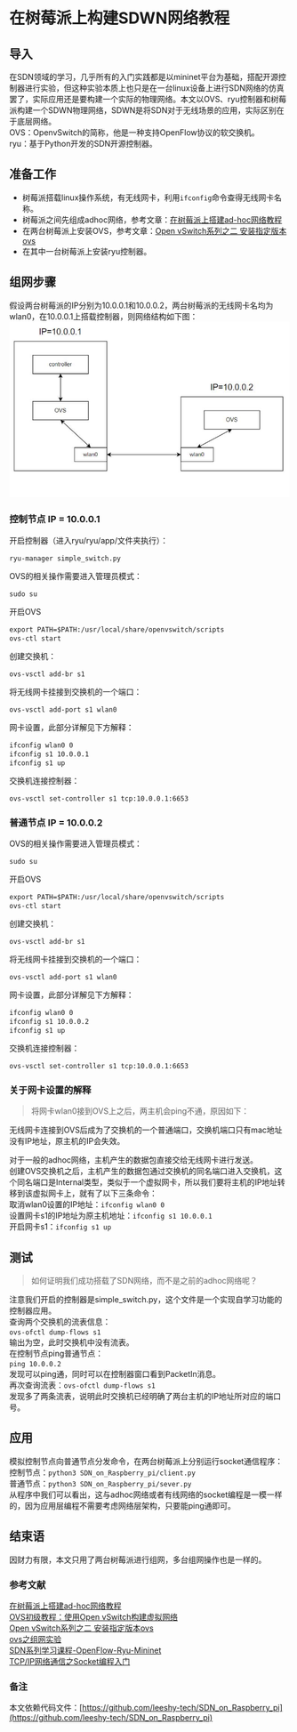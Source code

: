 # 在树莓派上构建SDWN网络教程

## 导入
在SDN领域的学习，几乎所有的入门实践都是以mininet平台为基础，搭配开源控制器进行实验，但这种实验本质上也只是在一台linux设备上进行SDN网络的仿真罢了，实际应用还是要构建一个实际的物理网络。本文以OVS、ryu控制器和树莓派构建一个SDWN物理网络，SDWN是将SDN对于无线场景的应用，实际区别在于底层网络。    
OVS：OpenvSwitch的简称，他是一种支持OpenFlow协议的软交换机。    
ryu：基于Python开发的SDN开源控制器。
## 准备工作
- 树莓派搭载linux操作系统，有无线网卡，利用`ifconfig`命令查得无线网卡名称。 
- 树莓派之间先组成adhoc网络，参考文章：[在树莓派上搭建ad-hoc网络教程](https://blog.csdn.net/lby0910/article/details/53420459)   
- 在两台树莓派上安装OVS，参考文章：[Open vSwitch系列之二 安装指定版本ovs](https://www.cnblogs.com/goldsunshine/p/10331606.html) 
- 在其中一台树莓派上安装ryu控制器。
## 组网步骤
假设两台树莓派的IP分别为10.0.0.1和10.0.0.2，两台树莓派的无线网卡名均为wlan0，在10.0.0.1上搭载控制器，则网络结构如下图： 
![组网结果结构](/image/SDN_on_RaspberryPi/树莓派组网图示.jpg)   
### 控制节点 IP = 10.0.0.1 
开启控制器（进入ryu/ryu/app/文件夹执行）：
```
ryu-manager simple_switch.py
```
OVS的相关操作需要进入管理员模式：
```
sudo su
```  
开启OVS
```
export PATH=$PATH:/usr/local/share/openvswitch/scripts
ovs-ctl start 
```

创建交换机：
```
ovs-vsctl add-br s1
```
将无线网卡挂接到交换机的一个端口：
```
ovs-vsctl add-port s1 wlan0
```
网卡设置，此部分详解见下方解释：
```
ifconfig wlan0 0
ifconfig s1 10.0.0.1
ifconfig s1 up
```
交换机连接控制器：
```
ovs-vsctl set-controller s1 tcp:10.0.0.1:6653
```
### 普通节点 IP = 10.0.0.2
OVS的相关操作需要进入管理员模式：
```
sudo su
```  
开启OVS
```
export PATH=$PATH:/usr/local/share/openvswitch/scripts
ovs-ctl start 
```
创建交换机：
```
ovs-vsctl add-br s1
```
将无线网卡挂接到交换机的一个端口：
```
ovs-vsctl add-port s1 wlan0
```
网卡设置，此部分详解见下方解释：
```
ifconfig wlan0 0
ifconfig s1 10.0.0.2
ifconfig s1 up
```
交换机连接控制器：
```
ovs-vsctl set-controller s1 tcp:10.0.0.1:6653
```
### 关于网卡设置的解释
> 将网卡wlan0接到OVS上之后，两主机会ping不通，原因如下：

无线网卡连接到OVS后成为了交换机的一个普通端口，交换机端口只有mac地址没有IP地址，原主机的IP会失效。

对于一般的adhoc网络，主机产生的数据包直接交给无线网卡进行发送。     
创建OVS交换机之后，主机产生的数据包通过交换机的同名端口进入交换机，这个同名端口是Internal类型，类似于一个虚拟网卡，所以我们要将主机的IP地址转移到该虚拟网卡上，就有了以下三条命令：   
取消wlan0设置的IP地址：`ifconfig wlan0 0`   
设置网卡s1的IP地址为原主机地址：`ifconfig s1 10.0.0.1`  
开启网卡s1：`ifconfig s1 up`    
## 测试
> 如何证明我们成功搭载了SDN网络，而不是之前的adhoc网络呢？       
 
注意我们开启的控制器是simple_switch.py，这个文件是一个实现自学习功能的控制器应用。      
查询两个交换机的流表信息：      
`ovs-ofctl dump-flows s1`       
输出为空，此时交换机中没有流表。    
在控制节点ping普通节点：    
`ping 10.0.0.2`  
发现可以ping通，同时可以在控制器窗口看到PacketIn消息。  
再次查询流表：`ovs-ofctl dump-flows s1`     
发现多了两条流表，说明此时交换机已经明确了两台主机的IP地址所对应的端口号。    
## 应用
模拟控制节点向普通节点分发命令，在两台树莓派上分别运行socket通信程序：  
控制节点：`python3 SDN_on_Raspberry_pi/client.py`   
普通节点：`python3 SDN_on_Raspberry_pi/sever.py`    
从程序中我们可以看出，这与adhoc网络或者有线网络的socket编程是一模一样的，因为应用层编程不需要考虑网络层架构，只要能ping通即可。
## 结束语
因财力有限，本文只用了两台树莓派进行组网，多台组网操作也是一样的。
### 参考文献
[在树莓派上搭建ad-hoc网络教程](https://blog.csdn.net/lby0910/article/details/53420459)   
[OVS初级教程：使用Open vSwitch构建虚拟网络](https://www.sdnlab.com/sdn-guide/14747.html)  
[Open vSwitch系列之二 安装指定版本ovs](https://www.cnblogs.com/goldsunshine/p/10331606.html)  
[ovs之组网实验](https://www.cnblogs.com/mrwuzs/p/10242737.html)  
[SDN系列学习课程-OpenFlow-Ryu-Mininet](https://www.bilibili.com/video/BV1ft4y1a7ip?spm_id_from=333.1007.top_right_bar_window_default_collection.content.click)  
[TCP/IP网络通信之Socket编程入门](https://www.bilibili.com/video/BV1eg411G7pW?spm_id_from=333.1007.top_right_bar_window_default_collection.content.click)  
### 备注
本文依赖代码文件：[https://github.com/leeshy-tech/SDN_on_Raspberry_pi](https://github.com/leeshy-tech/SDN_on_Raspberry_pi)
